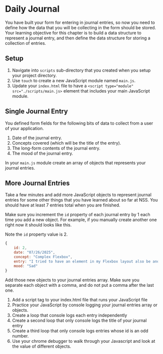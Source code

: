 # Daily Journal

You have built your form for entering in journal entries, so now you need to define how the data that you will be collecting in the form should be stored. Your learning objective for this chapter is to build a data structure to represent a journal entry, and then define the data structure for storing a collection of entries.

## Setup
1. Navigate into `scripts` sub-directory that you created when you setup your project directory.
1. Use `touch` to create a new JavaScript module named `main.js`.
1. Update your `index.html` file to have a `<script type="module" src="./scripts/main.js>` element that includes your main JavaScript module.

## Single Journal Entry

You defined form fields for the following bits of data to collect from a user of your application.

1. Date of the journal entry.
1. Concepts covered (which will be the title of the entry).
1. The long-form contents of the journal entry.
1. The mood of the journal entry.

In your `main.js` module create an array of objects that represents your journal entries. 

## More Journal Entries

Take a few minutes and add more JavaScript objects to represent journal entries for some other things that you have learned about so far at NSS.  You should have at least 7 entries total when you are finished.

Make sure you increment the `id` property of each journal entry by 1 each time you add a new object. For example, if you manually create another one right now it should looks like this.

Note the `id` property value is 2.

```js
{
    id: 2,
    date: "07/26/2025",
    concept: "Complex Flexbox",
    entry: "I tried to have an element in my Flexbox layout also be another Flexbox layout. It hurt my brain. I hate Steve.",
    mood: "Sad"
}
```

Add those new objects to your journal entries array. Make sure you separate each object with a comma, and do not put a comma after the last one.

1. Add a script tag to your index.html file that runs your JavaScript file
1. Practice your JavaScript by console logging your journal entries array or objects.
1. Create a loop that console logs each entry independently
1. Create a second loop that only console logs the title of your journal entry
1. Create a third loop that only console logs entries whose id is an odd number.
1. Use your chrome debugger to walk through your Javascript and look at the value of different objects.


